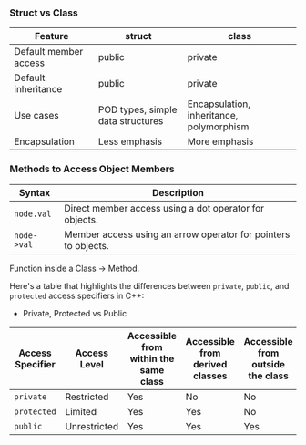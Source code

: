 ### Struct vs Class

| Feature               | struct                         | class                               |
|-----------------------|--------------------------------|-------------------------------------|
| Default member access | public                         | private                             |
| Default inheritance   | public                         | private                             |
| Use cases             | POD types, simple data structures | Encapsulation, inheritance, polymorphism |
| Encapsulation         | Less emphasis                  | More emphasis                       |

### Methods to Access Object Members

| Syntax   | Description                           |
|----------|---------------------------------------|
| `node.val` | Direct member access using a dot operator for objects. |
| `node->val` | Member access using an arrow operator for pointers to objects. |

Function inside a Class -> Method.


Here's a table that highlights the differences between `private`, `public`, and `protected` access specifiers in C++:

- Private, Protected vs Public

| Access Specifier | Access Level | Accessible from within the same class | Accessible from derived classes | Accessible from outside the class |
| ---------------- | ------------ | ------------------------------------- | ------------------------------- | --------------------------------- |
| `private`        | Restricted   | Yes                                   | No                              | No                                |
| `protected`      | Limited      | Yes                                   | Yes                             | No                                |
| `public`         | Unrestricted | Yes                                   | Yes                             | Yes                               |
